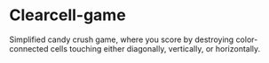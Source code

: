 # Clearcell-game
Simplified candy crush game, where you score by destroying color-connected cells touching either diagonally, vertically, or horizontally.
